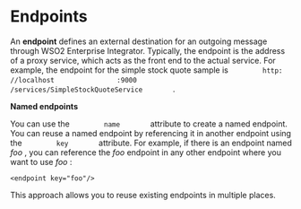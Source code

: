 # Endpoints

An **endpoint** defines an external destination for an outgoing message
through WSO2 Enterprise Integrator. Typically, the endpoint is the
address of a proxy service, which acts as the front end to the actual
service. For example, the endpoint for the simple stock quote sample is
`         http:        ` `         //localhost        `
`         :9000        `
`         /services/SimpleStockQuoteService        ` .

**Named endpoints**

You can use the `         name        ` attribute to create a named
endpoint. You can reuse a named endpoint by referencing it in another
endpoint using the `         key        ` attribute. For example, if
there is an endpoint named *foo* , you can reference the *foo* endpoint
in any other endpoint where you want to use *foo* :

    <endpoint key="foo"/>

This approach allows you to reuse existing endpoints in multiple places.